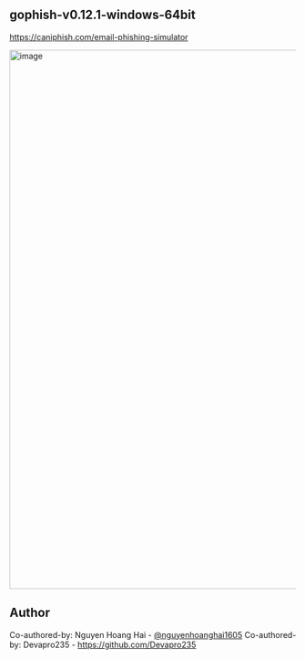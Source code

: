 ## gophish-v0.12.1-windows-64bit

https://caniphish.com/email-phishing-simulator

<img width="1920" height="945" alt="image" src="https://github.com/user-attachments/assets/968db8a8-2d16-4e8b-bc0e-efee587f9ec7" />


## Author
Co-authored-by: Nguyen Hoang Hai - [@nguyenhoanghai1605](https://github.com/nguyenhoanghai1605)
Co-authored-by: Devapro235 - https://github.com/Devapro235